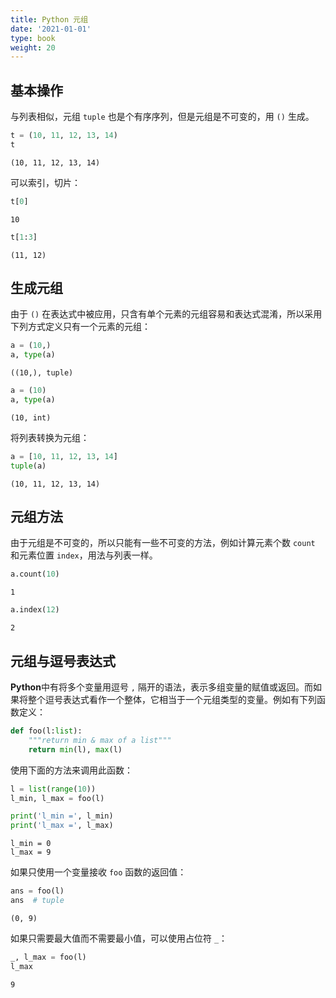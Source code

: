 ```yaml
---
title: Python 元组
date: '2021-01-01'
type: book
weight: 20
---
```


<!--more-->

## 基本操作

与列表相似，元组 `tuple` 也是个有序序列，但是元组是不可变的，用 `()` 生成。


```python
t = (10, 11, 12, 13, 14)
t
```




    (10, 11, 12, 13, 14)



可以索引，切片：


```python
t[0]
```




    10




```python
t[1:3]
```




    (11, 12)



## 生成元组

由于 `()` 在表达式中被应用，只含有单个元素的元组容易和表达式混淆，所以采用下列方式定义只有一个元素的元组：


```python
a = (10,)
a, type(a)
```




    ((10,), tuple)




```python
a = (10)
a, type(a)
```




    (10, int)



将列表转换为元组：


```python
a = [10, 11, 12, 13, 14]
tuple(a)
```




    (10, 11, 12, 13, 14)



## 元组方法

由于元组是不可变的，所以只能有一些不可变的方法，例如计算元素个数 `count` 和元素位置 `index`，用法与列表一样。


```python
a.count(10)
```




    1




```python
a.index(12)
```




    2



## 元组与逗号表达式

**Python**中有将多个变量用逗号 `,` 隔开的语法，表示多组变量的赋值或返回。而如果将整个逗号表达式看作一个整体，它相当于一个元组类型的变量。例如有下列函数定义：


```python
def foo(l:list):
    """return min & max of a list"""
    return min(l), max(l)
```

使用下面的方法来调用此函数：


```python
l = list(range(10))
l_min, l_max = foo(l)

print('l_min =', l_min)
print('l_max =', l_max)
```

    l_min = 0
    l_max = 9


如果只使用一个变量接收 `foo` 函数的返回值：


```python
ans = foo(l)
ans  # tuple
```




    (0, 9)



如果只需要最大值而不需要最小值，可以使用占位符 `_`：


```python
_, l_max = foo(l)
l_max
```




    9


